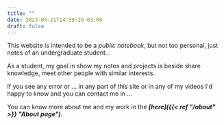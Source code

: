 ```yaml
---
title: ""
date: 2023-04-21T14:59:29-03:00
draft: false
---
```


This website is intended to be a *public notebook*, but not too personal, just notes of an undergraduate student...

As a student, my goal in show my notes and projects is beside share knowledge, meet other people with similar interests.

If you see any error or ... in any part of this site or in any of my videos I'd happy to know and you can contact me in ...

You can know more about me and my work in the ***[here]({{< ref "/about" >}} "About page")***.
